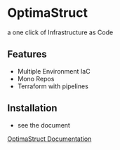 
# OptimaStruct

a one click of Infrastructure as Code


## Features

- Multiple Environment IaC
- Mono Repos
- Terraform with pipelines


## Installation

- see the document

[OptimaStruct Documentation](https://bestengineer.atlassian.net/l/cp/iGbAVW04 "Google's Homepage")